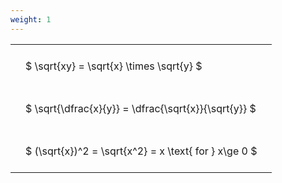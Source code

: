 ```yaml
---
weight: 1
---
```


<style type="text/css">
#T_f2eed th.col_heading {
  text-align: left;
  font-size: 1em;
}
#T_f2eed td {
  text-align: left;
  font-size: 1em;
  padding: 1.5em;
}
</style>
<table id="T_f2eed">
  <thead>
  </thead>
  <tbody>
    <tr>
      <td id="T_f2eed_row0_col0" class="data row0 col0" >$ \sqrt{xy} = \sqrt{x} \times \sqrt{y} $</td>
    </tr>
    <tr>
      <td id="T_f2eed_row1_col0" class="data row1 col0" >$ \sqrt{\dfrac{x}{y}} = \dfrac{\sqrt{x}}{\sqrt{y}} $</td>
    </tr>
    <tr>
      <td id="T_f2eed_row2_col0" class="data row2 col0" >$ (\sqrt{x})^2 = \sqrt{x^2} = x \text{ for } x\ge 0 $</td>
    </tr>
  </tbody>
</table>
